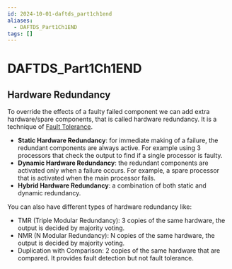 ```yaml
---
id: 2024-10-01-daftds_part1ch1end
aliases:
  - DAFTDS_Part1Ch1END
tags: []
---
```


# DAFTDS_Part1Ch1END

## Hardware Redundancy

To override the effects of a faulty failed component we can add extra hardware/spare components, that is called hardware redundancy. It is a technique of [Fault Tolerance](2024-09-10-fault-tolerance.md).

- **Static Hardware Redundancy**: for immediate making of a failure, the redundant components are always active. For example using 3 processors that check the output to find if a single processor is faulty.
- **Dynamic Hardware Redundancy**: the redundant components are activated only when a failure occurs. For example, a spare processor that is activated when the main processor fails.
- **Hybrid Hardware Redundancy**: a combination of both static and dynamic redundancy.

You can also have different types of hardware redundancy like:

- TMR (Triple Modular Redundancy): 3 copies of the same hardware, the output is decided by majority voting.
- NMR (N Modular Redundancy): N copies of the same hardware, the output is decided by majority voting.
- Duplication with Comparison: 2 copies of the same hardware that are compared. It provides fault detection but not fault tolerance.
